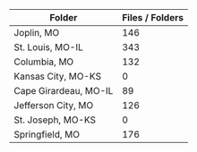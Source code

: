 | Folder                |   Files / Folders |
|-----------------------|-------------------|
| Joplin, MO            |               146 |
| St. Louis, MO-IL      |               343 |
| Columbia, MO          |               132 |
| Kansas City, MO-KS    |                 0 |
| Cape Girardeau, MO-IL |                89 |
| Jefferson City, MO    |               126 |
| St. Joseph, MO-KS     |                 0 |
| Springfield, MO       |               176 |